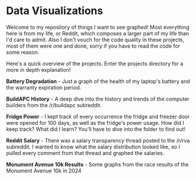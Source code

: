 # Data Visualizations

Welcome to my repository of things I want to see graphed! Most everything here is from my life, or Reddit, which composes a larger part of my life than I'd care to admit. Also I don't vouch for the code quality in these projects, most of them were one and done, sorry if you have to read the code for some reason.

Here's a quick overview of the projects. Enter the projects directory for a more in depth explanation!

**Battery Degradation** - Just a graph of the health of my laptop's battery and the warranty expiration period.

**BuildAPC History** - A deep dive into the history and trends of the computer builders from the /r/buildapc subreddit.

**Fridge Power** - I kept track of every occurrence the fridge and freezer door were opened for 100 days, as well as the fridge's power usage. How did I keep track? What did I learn? You'll have to dive into the folder to find out!

**Reddit Salary** - There was a salary transparency thread posted to the /r/rva subreddit. I wanted to know what the salary distribution looked like, so I pulled every comment from that thread and graphed the salaries.

**Monument Avenue 10k Results** - Some graphs from the race results of the Monument Avenue 10k in 2024
